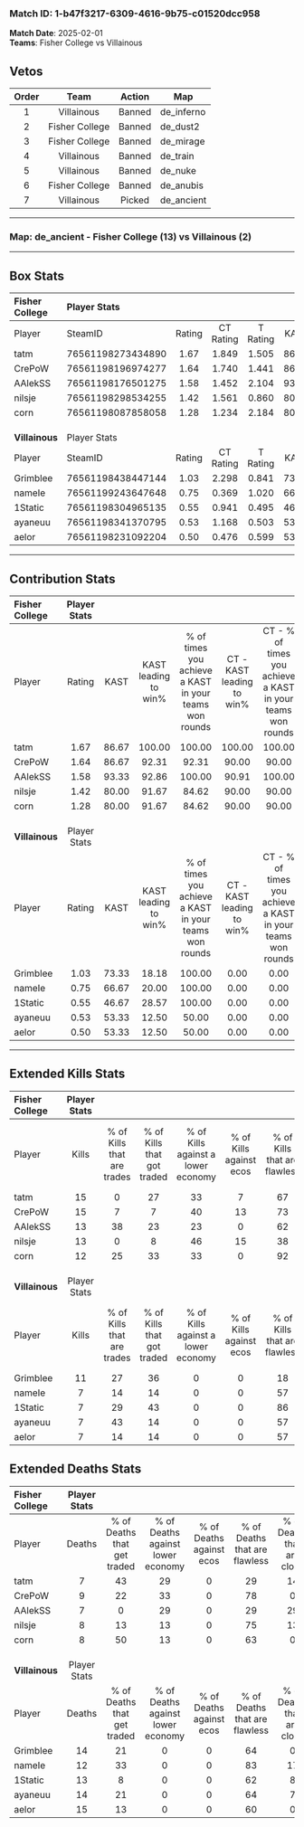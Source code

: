 ### Match ID: 1-b47f3217-6309-4616-9b75-c01520dcc958  
**Match Date**: 2025-02-01  
**Teams**: Fisher College vs Villainous  

## Vetos  

| Order | Team | Action | Map |
| :---: | :--: | :----: | --- |
| 1 | Villainous | Banned | de_inferno |
| 2 | Fisher College | Banned | de_dust2 |
| 3 | Fisher College | Banned | de_mirage |
| 4 | Villainous | Banned | de_train |
| 5 | Villainous | Banned | de_nuke |
| 6 | Fisher College | Banned | de_anubis |
| 7 | Villainous | Picked | de_ancient |

---  

### **Map**: de_ancient - Fisher College (13) vs Villainous (2)  
---  

## Box Stats  

| **Fisher College** | Player Stats      |        |           |          |       |       |       |         |        |      |     |
| :- | :- | :-: | :-: | :-: | :-: | :-: | :-: | :-: | :-: | :-: | :-: |
| Player             | SteamID           | Rating | CT Rating | T Rating | KAST  |  ADR  | Kills | Assists | Deaths | K/D  | HS% |
| tatm               | 76561198273434890 |  1.67  |   1.849   |  1.505   | 86.67 | 103.3 |  15   |    5    |   7    | 2.14 | 40  |
| CrePoW             | 76561198196974277 |  1.64  |   1.740   |  1.441   | 86.67 | 112.2 |  15   |    7    |   9    | 1.67 | 40  |
| AAlekSS            | 76561198176501275 |  1.58  |   1.452   |  2.104   | 93.33 | 90.8  |  13   |    7    |   7    | 1.86 | 61  |
| nilsje             | 76561198298534255 |  1.42  |   1.561   |  0.860   | 80.00 | 89.1  |  13   |    3    |   8    | 1.63 | 30  |
| corn               | 76561198087858058 |  1.28  |   1.234   |  2.184   | 80.00 | 67.4  |  12   |    2    |   8    | 1.50 | 50  |
|                    |                   |        |           |          |       |       |       |         |        |      |     |
|                    |                   |        |           |          |       |       |       |         |        |      |     |
|                    |                   |        |           |          |       |       |       |         |        |      |     |
| **Villainous**     | Player Stats      |        |           |          |       |       |       |         |        |      |     |
| Player             | SteamID           | Rating | CT Rating | T Rating | KAST  |  ADR  | Kills | Assists | Deaths | K/D  | HS% |
| Grimblee           | 76561198438447144 |  1.03  |   2.298   |  0.841   | 73.33 | 83.2  |  11   |    4    |   14   | 0.79 | 81  |
| nameIe             | 76561199243647648 |  0.75  |   0.369   |  1.020   | 66.67 | 63.3  |   7   |    3    |   12   | 0.58 | 85  |
| 1Static            | 76561198304965135 |  0.55  |   0.941   |  0.495   | 46.67 | 60.0  |   7   |    2    |   13   | 0.54 | 71  |
| ayaneuu            | 76561198341370795 |  0.53  |   1.168   |  0.503   | 53.33 | 51.9  |   7   |    1    |   14   | 0.50 | 42  |
| aelor              | 76561198231092204 |  0.50  |   0.476   |  0.599   | 53.33 | 52.9  |   7   |    2    |   15   | 0.47 | 28  |
---  

## Contribution Stats  

| **Fisher College** | Player Stats |       |                      |                                                        |                           |                                                             |                          |                                                            |
| :- | :-: | :-: | :-: | :-: | :-: | :-: | :-: | :-: |
| Player             |    Rating    | KAST  | KAST leading to win% | % of times you achieve a KAST in your teams won rounds | CT - KAST leading to win% | CT - % of times you achieve a KAST in your teams won rounds | T - KAST leading to win% | T - % of times you achieve a KAST in your teams won rounds |
| tatm               |     1.67     | 86.67 |        100.00        |                         100.00                         |          100.00           |                           100.00                            |          100.00          |                           100.00                           |
| CrePoW             |     1.64     | 86.67 |        92.31         |                         92.31                          |           90.00           |                            90.00                            |          100.00          |                           100.00                           |
| AAlekSS            |     1.58     | 93.33 |        92.86         |                         100.00                         |           90.91           |                           100.00                            |          100.00          |                           100.00                           |
| nilsje             |     1.42     | 80.00 |        91.67         |                         84.62                          |           90.00           |                            90.00                            |          100.00          |                           66.67                            |
| corn               |     1.28     | 80.00 |        91.67         |                         84.62                          |           90.00           |                            90.00                            |          100.00          |                           66.67                            |
|                    |              |       |                      |                                                        |                           |                                                             |                          |                                                            |
|                    |              |       |                      |                                                        |                           |                                                             |                          |                                                            |
|                    |              |       |                      |                                                        |                           |                                                             |                          |                                                            |
| **Villainous**     | Player Stats |       |                      |                                                        |                           |                                                             |                          |                                                            |
| Player             |    Rating    | KAST  | KAST leading to win% | % of times you achieve a KAST in your teams won rounds | CT - KAST leading to win% | CT - % of times you achieve a KAST in your teams won rounds | T - KAST leading to win% | T - % of times you achieve a KAST in your teams won rounds |
| Grimblee           |     1.03     | 73.33 |        18.18         |                         100.00                         |           0.00            |                            0.00                             |          25.00           |                           100.00                           |
| nameIe             |     0.75     | 66.67 |        20.00         |                         100.00                         |           0.00            |                            0.00                             |          25.00           |                           100.00                           |
| 1Static            |     0.55     | 46.67 |        28.57         |                         100.00                         |           0.00            |                            0.00                             |          40.00           |                           100.00                           |
| ayaneuu            |     0.53     | 53.33 |        12.50         |                         50.00                          |           0.00            |                            0.00                             |          20.00           |                           50.00                            |
| aelor              |     0.50     | 53.33 |        12.50         |                         50.00                          |           0.00            |                            0.00                             |          14.29           |                           50.00                            |
---  

## Extended Kills Stats  

| **Fisher College** | Player Stats |                            |                            |                                    |                         |                              |                                 |                                       |                    |           |
| :- | :-: | :-: | :-: | :-: | :-: | :-: | :-: | :-: | :-: | :-: |
| Player             |    Kills     | % of Kills that are trades | % of Kills that got traded | % of Kills against a lower economy | % of Kills against ecos | % of Kills that are flawless | % of Kills that are close duels | % of Kills that are assisted by flash | Pistol Round Kills | AWP Kills |
| tatm               |      15      |             0              |             27             |                 33                 |            7            |              67              |                0                |                   0                   |         1          |     5     |
| CrePoW             |      15      |             7              |             7              |                 40                 |           13            |              73              |                7                |                   7                   |         1          |     0     |
| AAlekSS            |      13      |             38             |             23             |                 23                 |            0            |              62              |                8                |                  15                   |         4          |     0     |
| nilsje             |      13      |             0              |             8              |                 46                 |           15            |              38              |                8                |                   8                   |         3          |     0     |
| corn               |      12      |             25             |             33             |                 33                 |            0            |              92              |                8                |                   8                   |         1          |     0     |
|                    |              |                            |                            |                                    |                         |                              |                                 |                                       |                    |           |
|                    |              |                            |                            |                                    |                         |                              |                                 |                                       |                    |           |
|                    |              |                            |                            |                                    |                         |                              |                                 |                                       |                    |           |
| **Villainous**     | Player Stats |                            |                            |                                    |                         |                              |                                 |                                       |                    |           |
| Player             |    Kills     | % of Kills that are trades | % of Kills that got traded | % of Kills against a lower economy | % of Kills against ecos | % of Kills that are flawless | % of Kills that are close duels | % of Kills that are assisted by flash | Pistol Round Kills | AWP Kills |
| Grimblee           |      11      |             27             |             36             |                 0                  |            0            |              18              |                9                |                   9                   |         4          |     0     |
| nameIe             |      7       |             14             |             14             |                 0                  |            0            |              57              |               14                |                   0                   |         0          |     0     |
| 1Static            |      7       |             29             |             43             |                 0                  |            0            |              86              |                0                |                   0                   |         1          |     0     |
| ayaneuu            |      7       |             43             |             14             |                 0                  |            0            |              57              |               14                |                   0                   |         0          |     3     |
| aelor              |      7       |             14             |             14             |                 0                  |            0            |              57              |               14                |                   0                   |         1          |     0     |
## Extended Deaths Stats  

| **Fisher College** | Player Stats |                             |                                   |                          |                               |                            |                           |               |
| :- | :-: | :-: | :-: | :-: | :-: | :-: | :-: | :-: |
| Player             |    Deaths    | % of Deaths that get traded | % of Deaths against lower economy | % of Deaths against ecos | % of Deaths that are flawless | % of Deaths that are close | % of Deaths while blinded | Deaths to AWP |
| tatm               |      7       |             43              |                29                 |            0             |              29               |             14             |             0             |       0       |
| CrePoW             |      9       |             22              |                33                 |            0             |              78               |             0              |             0             |       1       |
| AAlekSS            |      7       |              0              |                29                 |            0             |              29               |             29             |             0             |       1       |
| nilsje             |      8       |             13              |                13                 |            0             |              75               |             13             |            13             |       0       |
| corn               |      8       |             50              |                13                 |            0             |              63               |             0              |             0             |       1       |
|                    |              |                             |                                   |                          |                               |                            |                           |               |
|                    |              |                             |                                   |                          |                               |                            |                           |               |
|                    |              |                             |                                   |                          |                               |                            |                           |               |
| **Villainous**     | Player Stats |                             |                                   |                          |                               |                            |                           |               |
| Player             |    Deaths    | % of Deaths that get traded | % of Deaths against lower economy | % of Deaths against ecos | % of Deaths that are flawless | % of Deaths that are close | % of Deaths while blinded | Deaths to AWP |
| Grimblee           |      14      |             21              |                 0                 |            0             |              64               |             0              |             7             |       1       |
| nameIe             |      12      |             33              |                 0                 |            0             |              83               |             17             |            17             |       0       |
| 1Static            |      13      |              8              |                 0                 |            0             |              62               |             8              |             8             |       2       |
| ayaneuu            |      14      |             21              |                 0                 |            0             |              64               |             7              |             7             |       2       |
| aelor              |      15      |             13              |                 0                 |            0             |              60               |             0              |             0             |       0       |

